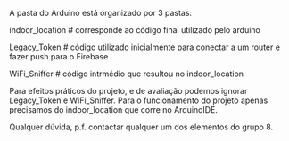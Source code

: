 A pasta do Arduino está organizado por 3 pastas:

indoor_location 		# corresponde ao código final utilizado pelo arduino

Legacy_Token			# código utilizado inicialmente para conectar a um router e fazer push para o Firebase

WiFi_Sniffer			# código intrmédio que resultou no indoor_location 

Para efeitos práticos do projeto, e de avaliação podemos ignorar Legacy_Token e WiFi_Sniffer. Para o funcionamento do projeto apenas precisamos do indoor_location que corre no ArduinoIDE.

Qualquer dúvida, p.f. contactar qualquer um dos elementos do grupo 8.

